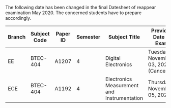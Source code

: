 The following date has been changed in the final Datesheet of reappear examination May 2020. 
The concerned students have to prepare accordingly.

| Branch | Subject Code | Paper ID | Semester | Subject Title                               | Previous Date of Exam                  | Previous Session | New Date of Exam            | New Session |
| ------ | ------------ | -------- | -------- | ------------------------------------------- | -------------------------------------- | ---------------- | --------------------------- | ----------- |
| EE     | BTEC-404     | A1207    | 4        | Digital Electronics                         | Tuesday, November 03, 2020 (Cancelled) | E                | Wednesday, November 11,2020 | E           |
| ECE    | BTEC-404     | A1192    | 4        | Electronics Measurement and Instrumentation | Thursday , November 05, 2020           | E                | Wednesday, November 11,2020 | E           |


